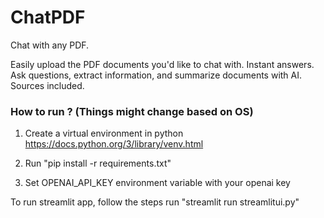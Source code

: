 # ChatPDF

Chat with any PDF. 

Easily upload the PDF documents you'd like to chat with. Instant answers. Ask questions, extract information, and summarize documents with AI. Sources included.

### How to run ? (Things might change based on OS)

1. Create a virtual environment in python https://docs.python.org/3/library/venv.html

2. Run "pip install -r requirements.txt"

3. Set OPENAI_API_KEY environment variable with your openai key

To run streamlit app, follow the steps run "streamlit run streamlitui.py"